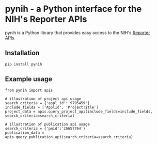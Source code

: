 # pynih - a Python interface for the NIH's Reporter APIs

pynih is a Python library that provides easy access to the NIH's [Reporter APIs](https://api.reporter.nih.gov/).

## Installation

`pip install pynih`

## Example usage

```
from pynih import apis

# illustration of project api usage
search_criteria = {'appl_id':'9795459'}
include_fields = ['ApplId', 'ProjectTitle']
project_data = apis.query_project_api(include_fields=include_fields, search_criteria=search_criteria)

# illustration of publication api usage
search_criteria = {'pmid':'26657764'}
publication_data = apis.query_publication_api(search_criteria=search_criteria)
```
